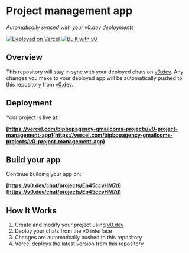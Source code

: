 # Project management app

*Automatically synced with your [v0.dev](https://v0.dev) deployments*

[![Deployed on Vercel](https://img.shields.io/badge/Deployed%20on-Vercel-black?style=for-the-badge&logo=vercel)](https://vercel.com/bipbopagency-gmailcoms-projects/v0-project-management-app)
[![Built with v0](https://img.shields.io/badge/Built%20with-v0.dev-black?style=for-the-badge)](https://v0.dev/chat/projects/Ep45ccvHM7d)

## Overview

This repository will stay in sync with your deployed chats on [v0.dev](https://v0.dev).
Any changes you make to your deployed app will be automatically pushed to this repository from [v0.dev](https://v0.dev).

## Deployment

Your project is live at:

**[https://vercel.com/bipbopagency-gmailcoms-projects/v0-project-management-app](https://vercel.com/bipbopagency-gmailcoms-projects/v0-project-management-app)**

## Build your app

Continue building your app on:

**[https://v0.dev/chat/projects/Ep45ccvHM7d](https://v0.dev/chat/projects/Ep45ccvHM7d)**

## How It Works

1. Create and modify your project using [v0.dev](https://v0.dev)
2. Deploy your chats from the v0 interface
3. Changes are automatically pushed to this repository
4. Vercel deploys the latest version from this repository

